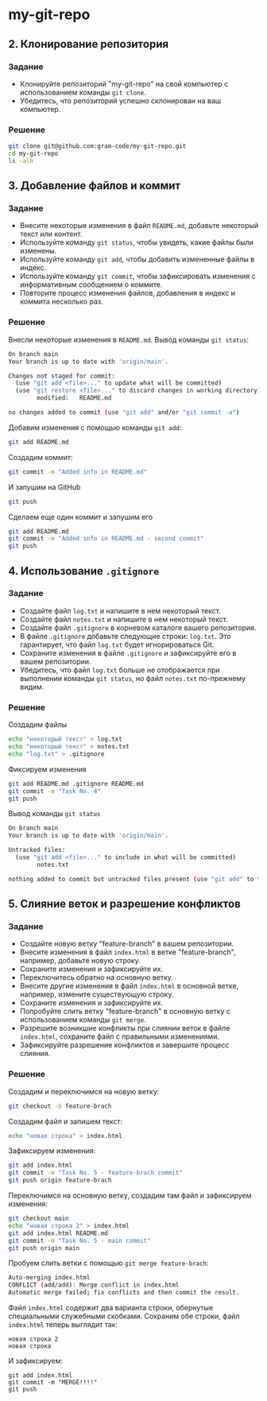 # my-git-repo
## 2. Клонирование репозитория

### Задание
- Клонируйте репозиторий "my-git-repo" на свой компьютер с использованием команды `git clone`.
- Убедитесь, что репозиторий успешно склонирован на ваш компьютер.

### Решение
```bash
git clone git@github.com:gram-code/my-git-repo.git
cd my-git-repo
ls -alh
```

## 3. Добавление файлов и коммит

### Задание
- Внесите некоторые изменения в файл `README.md`, добавьте некоторый текст или контент.
- Используйте команду `git status`, чтобы увидеть, какие файлы были изменены.
- Используйте команду `git add`, чтобы добавить измененные файлы в индекс.
- Используйте команду `git commit`, чтобы зафиксировать изменения с информативным сообщением о коммите.
- Повторите процесс изменения файлов, добавления в индекс и коммита несколько раз.

### Решение
Внесли некоторые изменения в `README.md`. Вывод команды `git status`:
```bash
On branch main
Your branch is up to date with 'origin/main'.

Changes not staged for commit:
  (use "git add <file>..." to update what will be committed)
  (use "git restore <file>..." to discard changes in working directory)
        modified:   README.md

no changes added to commit (use "git add" and/or "git commit -a")
```
Добавим изменения с помощью команды `git add`:
```bash
git add README.md
```
Создадим коммит:
```bash
git commit -m "Added info in README.md"
```
И запушим на GitHub
```bash
git push
```
Сделаем еще один коммит и запушим его
```bash
git add README.md
git commit -m "Added info in README.md - second commit"
git push
```

## 4. Использование `.gitignore`
### Задание
- Создайте файл `log.txt` и напишите в нем некоторый текст.
- Создайте файл `notes.txt` и напишите в нем некоторый текст.
- Создайте файл `.gitignore` в корневом каталоге вашего репозитория.
- В файле `.gitignore` добавьте следующие строки: `log.txt`. Это гарантирует, что файл `log.txt` будет игнорироваться Git.
- Сохраните изменения в файле `.gitignore` и зафиксируйте его в вашем репозитории.
- Убедитесь, что файл `log.txt` больше не отображается при выполнении команды `git status`, но файл `notes.txt` по-прежнему видим.

### Решение
Cоздадим файлы
```bash
echo "некоторый текст" > log.txt
echo "некоторый текст" > notes.txt
echo "log.txt" > .gitignore
```

Фиксируем изменения
```bash
git add README.md .gitignore README.md
git commit -m "Task No. 4"
git push
```

Вывод команды `git status` 
```bash
On branch main
Your branch is up to date with 'origin/main'.

Untracked files:
  (use "git add <file>..." to include in what will be committed)
        notes.txt

nothing added to commit but untracked files present (use "git add" to track)
```

## 5. Слияние веток и разрешение конфликтов
### Задание
- Создайте новую ветку "feature-branch" в вашем репозитории.
- Внесите изменения в файл `index.html` в ветке "feature-branch", например, добавьте новую строку.
- Сохраните изменения и зафиксируйте их.
- Переключитесь обратно на основную ветку.
- Внесите другие изменения в файл `index.html` в основной ветке, например, измените существующую строку.
- Сохраните изменения и зафиксируйте их.
- Попробуйте слить ветку "feature-branch" в основную ветку с использованием команды `git merge`.
- Разрешите возникшие конфликты при слиянии веток в файле `index.html`, сохраните файл с правильными изменениями.
- Зафиксируйте разрешение конфликтов и завершите процесс слияния.

### Решение 
Создадим и переключимся на новую ветку:
```bash
git checkout -b feature-brach
```
Создадим файл и запишем текст:
```bash
echo "новая строка" > index.html
```
Зафиксируем изменения:
```bash
git add index.html
git commit -m "Task No. 5 - feature-brach commit"
git push origin feature-brach
```
Переключимся на основную ветку, создадим там файл и зафиксируем изменения:
```bash
git checkout main
echo "новая строка 2" > index.html
git add index.html README.md
git commit -m "Task No. 5 - main commit"
git push origin main
```
Пробуем слить ветки с помощью `git merge feature-brach`:
```bash
Auto-merging index.html
CONFLICT (add/add): Merge conflict in index.html
Automatic merge failed; fix conflicts and then commit the result.
```
Файл `index.html` содержит два варианта строки, обернутые специальными служебными скобками.
Сохраним обе строки, файл `index.html` теперь выглядит так:
```
новая строка 2
новая строка
```
И зафиксируем:
```
git add index.html
git commit -m "MERGE!!!!"
git push
```


